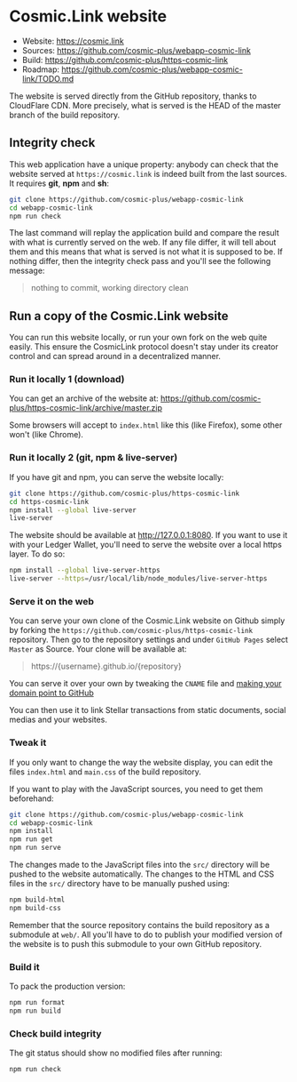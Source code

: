 # Cosmic.Link website

- Website: https://cosmic.link
- Sources: https://github.com/cosmic-plus/webapp-cosmic-link
- Build: https://github.com/cosmic-plus/https-cosmic-link
- Roadmap: https://github.com/cosmic-plus/webapp-cosmic-link/TODO.md

The website is served directly from the GitHub repository, thanks to CloudFlare
CDN. More precisely, what is served is the HEAD of the master branch of the
build repository.

## Integrity check

This web application have a unique property: anybody can check that the website
served at `https://cosmic.link` is indeed built from the last sources. It
requires **git**, **npm** and **sh**:

```sh
git clone https://github.com/cosmic-plus/webapp-cosmic-link
cd webapp-cosmic-link
npm run check
```

The last command will replay the application build and compare the result with
what is currently served on the web. If any file differ, it will tell about them
and this means that what is served is not what it is supposed to be. If nothing
differ, then the integrity check pass and you'll see the following message:

> nothing to commit, working directory clean

## Run a copy of the Cosmic.Link website

You can run this website locally, or run your own fork on the web quite easily.
This ensure the CosmicLink protocol doesn't stay under its creator control and
can spread around in a decentralized manner.

### Run it locally 1 (download)

You can get an archive of the website at:
https://github.com/cosmic-plus/https-cosmic-link/archive/master.zip

Some browsers will accept to `index.html` like this (like Firefox), some other
won't (like Chrome).

### Run it locally 2 (git, npm & live-server)

If you have git and npm, you can serve the website locally:

```sh
git clone https://github.com/cosmic-plus/https-cosmic-link
cd https-cosmic-link
npm install --global live-server
live-server
```

The website should be available at http://127.0.0.1:8080. If you want to use it
with your Ledger Wallet, you'll need to serve the website over a local https
layer. To do so:

```sh
npm install --global live-server-https
live-server --https=/usr/local/lib/node_modules/live-server-https
```

### Serve it on the web

You can serve your own clone of the Cosmic.Link website on Github simply by
forking the `https://github.com/cosmic-plus/https-cosmic-link` repository. Then
go to the repository settings and under `GitHub Pages` select `Master` as
Source. Your clone will be available at:

> https://{username}.github.io/{repository}

You can serve it over your own by tweaking the `CNAME` file and [making your
domain point to
GitHub](https://help.github.com/articles/quick-start-setting-up-a-custom-domain/)

You can then use it to link Stellar transactions from static documents, social
medias and your websites.

### Tweak it

If you only want to change the way the website display, you can edit the files
`index.html` and `main.css` of the build repository.

If you want to play with the JavaScript sources, you need to get them
beforehand:

```sh
git clone https://github.com/cosmic-plus/webapp-cosmic-link
cd webapp-cosmic-link
npm install
npm run get
npm run serve
```

The changes made to the JavaScript files into the `src/` directory will be
pushed to the website automatically. The changes to the HTML and CSS files in
the `src/` directory have to be manually pushed using:

```sh
npm build-html
npm build-css
```

Remember that the source repository contains the build repository as a submodule
at `web/`. All you'll have to do to publish your modified version of the website
is to push this submodule to your own GitHub repository.

### Build it

To pack the production version:

```sh
npm run format
npm run build
```

### Check build integrity

The git status should show no modified files after running:

```sh
npm run check
```
